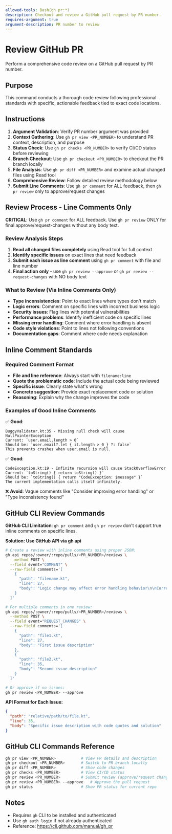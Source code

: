```yaml
---
allowed-tools: Bash(gh pr:*)
description: Checkout and review a GitHub pull request by PR number.
requires-argument: true
argument-description: PR number to review
---
```


# Review GitHub PR

Perform a comprehensive code review on a GitHub pull request by PR number.

## Purpose

This command conducts a thorough code review following professional standards with specific, actionable feedback tied to exact code locations.

## Instructions

1. **Argument Validation**: Verify PR number argument was provided
2. **Context Gathering**: Use `gh pr view <PR_NUMBER>` to understand PR context, description, and purpose
3. **Status Check**: Use `gh pr checks <PR_NUMBER>` to verify CI/CD status before reviewing
4. **Branch Checkout**: Use `gh pr checkout <PR_NUMBER>` to checkout the PR branch locally
5. **File Analysis**: Use `gh pr diff <PR_NUMBER>` and examine actual changed files using Read tool
6. **Comprehensive Review**: Follow detailed review methodology below
7. **Submit Line Comments**: Use `gh pr comment` for ALL feedback, then `gh pr review` only to approve/request changes

## Review Process - Line Comments Only

**CRITICAL**: Use `gh pr comment` for ALL feedback. Use `gh pr review` ONLY for final approve/request-changes without any body text.

### Review Analysis Steps
1. **Read all changed files completely** using Read tool for full context
2. **Identify specific issues** on exact lines that need feedback
3. **Submit each issue as line comment** using `gh pr comment` with file and line number
4. **Final action only** - use `gh pr review --approve` or `gh pr review --request-changes` with NO body text

### What to Review (Via Inline Comments Only)
- **Type inconsistencies**: Point to exact lines where types don't match
- **Logic errors**: Comment on specific lines with incorrect business logic  
- **Security issues**: Flag lines with potential vulnerabilities
- **Performance problems**: Identify inefficient code on specific lines
- **Missing error handling**: Comment where error handling is absent
- **Code style violations**: Point to lines not following conventions
- **Documentation gaps**: Comment where code needs explanation

## Inline Comment Standards

### Required Comment Format
- **File and line reference**: Always start with `filename:line`
- **Quote the problematic code**: Include the actual code being reviewed
- **Specific issue**: Clearly state what's wrong
- **Concrete suggestion**: Provide exact replacement code or solution
- **Reasoning**: Explain why the change improves the code

### Examples of Good Inline Comments
✅ **Good**: 
```
BuggyValidator.kt:35 - Missing null check will cause NullPointerException
Current: `user.email.length > 0`
Should be: `user.email?.let { it.length > 0 } ?: false`
This prevents crashes when user.email is null.
```

✅ **Good**: 
```
CodeException.kt:19 - Infinite recursion will cause StackOverflowError  
Current: `toString() { return toString() }`
Should be: `toString() { return "CodeException: $message" }`
The current implementation calls itself infinitely.
```

❌ **Avoid**: Vague comments like "Consider improving error handling" or "Type inconsistency found"

## GitHub CLI Review Commands

**GitHub CLI Limitation**: `gh pr comment` and `gh pr review` don't support true inline comments on specific lines.

**Solution: Use GitHub API via gh api**
```bash
# Create a review with inline comments using proper JSON:
gh api repos/:owner/:repo/pulls/<PR_NUMBER>/reviews \
  --method POST \
  --field event="COMMENT" \
  --raw-field comments='[
    {
      "path": "filename.kt",
      "line": 27,
      "body": "Logic change may affect error handling behavior\n\nCurrent: if (filteredResult.isEmpty())\nPrevious: if (filteredResult.size != 1)\n\nThis changes behavior when multiple valid matches are found."
    }
  ]'

# For multiple comments in one review:
gh api repos/:owner/:repo/pulls/<PR_NUMBER>/reviews \
  --method POST \
  --field event="REQUEST_CHANGES" \
  --raw-field comments='[
    {
      "path": "file1.kt",
      "line": 27,
      "body": "First issue description"
    },
    {
      "path": "file2.kt", 
      "line": 35,
      "body": "Second issue description"
    }
  ]'

# Or approve if no issues:
gh pr review <PR_NUMBER> --approve
```

**API Format for Each Issue:**
```json
{
  "path": "relative/path/to/file.kt",
  "line": 35,
  "body": "Specific issue description with code quotes and solution"
}
```

## GitHub CLI Commands Reference

```bash
gh pr view <PR_NUMBER>           # View PR details and description
gh pr checkout <PR_NUMBER>       # Switch to PR branch locally
gh pr diff <PR_NUMBER>           # Show code changes
gh pr checks <PR_NUMBER>         # View CI/CD status
gh pr review <PR_NUMBER>         # Submit review (approve/request changes/comment)
gh pr review <PR_NUMBER> --approve   # Approve the pull request
gh pr status                     # Show PR status for current repo
```

## Notes

- Requires `gh` CLI to be installed and authenticated
- Use `gh auth login` if not already authenticated
- Reference: https://cli.github.com/manual/gh_pr
